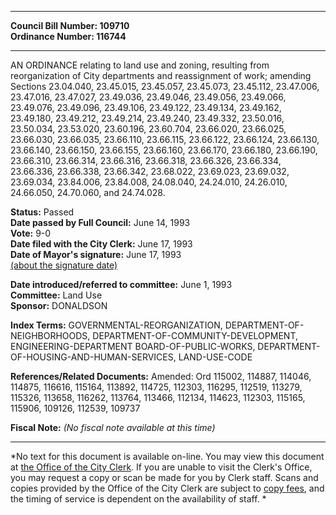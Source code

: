 * * * * *  
  
**Council Bill Number: [](#h0)[](#h2)109710**   
**Ordinance Number: 116744**  
  
* * * * *  
  
AN ORDINANCE relating to land use and zoning, resulting from reorganization of City departments and reassignment of work; amending Sections 23.04.040, 23.45.015, 23.45.057, 23.45.073, 23.45.112, 23.47.006, 23.47.016, 23.47.027, 23.49.036, 23.49.046, 23.49.056, 23.49.066, 23.49.076, 23.49.096, 23.49.106, 23.49.122, 23.49.134, 23.49.162, 23.49.180, 23.49.212, 23.49.214, 23.49.240, 23.49.332, 23.50.016, 23.50.034, 23.53.020, 23.60.196, 23.60.704, 23.66.020, 23.66.025, 23.66.030, 23.66.035, 23.66.110, 23.66.115, 23.66.122, 23.66.124, 23.66.130, 23.66.140, 23.66.150, 23.66.155, 23.66.160, 23.66.170, 23.66.180, 23.66.190, 23.66.310, 23.66.314, 23.66.316, 23.66.318, 23.66.326, 23.66.334, 23.66.336, 23.66.338, 23.66.342, 23.68.022, 23.69.023, 23.69.032, 23.69.034, 23.84.006, 23.84.008, 24.08.040, 24.24.010, 24.26.010, 24.66.050, 24.70.060, and 24.74.028.  
  
**Status:** Passed   
**Date passed by Full Council:** June 14, 1993   
**Vote:** 9-0   
**Date filed with the City Clerk:** June 17, 1993   
**Date of Mayor's signature:** June 17, 1993   
[(about the signature date)](/~public/approvaldate.htm)   
  
  
**Date introduced/referred to committee:** June 1, 1993   
**Committee:** Land Use   
**Sponsor:** DONALDSON   
  
**Index Terms:** GOVERNMENTAL-REORGANIZATION, DEPARTMENT-OF-NEIGHBORHOODS, DEPARTMENT-OF-COMMUNITY-DEVELOPMENT, ENGINEERING-DEPARTMENT BOARD-OF-PUBLIC-WORKS, DEPARTMENT-OF-HOUSING-AND-HUMAN-SERVICES, LAND-USE-CODE  
  
**References/Related Documents:** Amended: Ord 115002, 114887, 114046, 114875, 116616, 115164, 113892, 114725, 112303, 116295, 112519, 113279, 115326, 113658, 116262, 113764, 113466, 112134, 114623, 112303, 115165, 115906, 109126, 112539, 109737  
  
**Fiscal Note:** *(No fiscal note available at this time)*  
  
* * * * *  
  
*No text for this document is available on-line. You may view this document at [the Office of the City Clerk](http://www.seattle.gov/leg/clerk/contactUs.htm). If you are unable to visit the Clerk's Office, you may request a copy or scan be made for you by Clerk staff. Scans and copies provided by the Office of the City Clerk are subject to [copy fees](http://clerk.seattle.gov/~public/clerkfees.htm), and the timing of service is dependent on the availability of staff. *  
  
  
